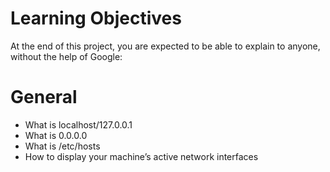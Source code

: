 # Learning Objectives
At the end of this project, you are expected to be able to explain to anyone, without the help of Google:

# General
* What is localhost/127.0.0.1
* What is 0.0.0.0
* What is /etc/hosts
* How to display your machine’s active network interfaces
